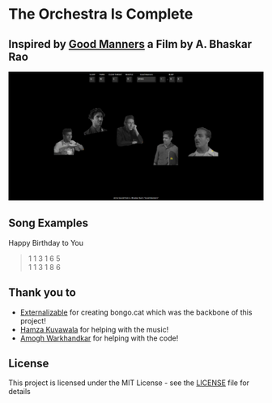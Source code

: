 # The Orchestra Is Complete

## Inspired by [Good Manners](https://www.youtube.com/watch?v=UEQ24lIGaa0) a Film by A. Bhaskar Rao
<p align="center">
  <a href="https://nikhilmirpuri.github.io/goodmanners/">
    <img src="media/app.png">
  </a>  
</p>

## Song Examples

Happy Birthday to You

> 1 1 3 1 6 5\
> 1 1 3 1 8 6

## Thank you to

- [Externalizable](https://github.com/Externalizable) for creating bongo.cat which was the backbone of this project!
- [Hamza Kuvawala](https://www.instagram.com/hamzajustwantstochill/) for helping with the music!
- [Amogh Warkhandkar](https://github.com/amogh-w) for helping with the code!

## License

This project is licensed under the MIT License - see the [LICENSE](https://github.com/Externalizable/bongo.cat/blob/master/LICENSE) file for details
